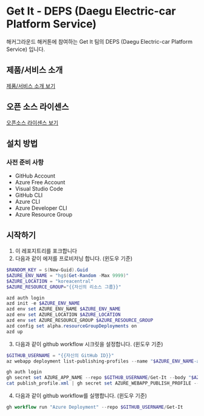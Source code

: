 # Get It - DEPS (Daegu Electric-car Platform Service)

해커그라운드 해커톤에 참여하는 Get It 팀의 DEPS (Daegu Electric-car Platform Service) 입니다.

## 제품/서비스 소개

<!-- 아래 링크는 지우지 마세요 -->
[제품/서비스 소개 보기](TOPIC.md)
<!-- 위 링크는 지우지 마세요 -->

## 오픈 소스 라이센스

<!-- 아래 링크는 지우지 마세요 -->
[오픈소스 라이센스 보기](./LICENSE)
<!-- 위 링크는 지우지 마세요 -->

## 설치 방법
### 사전 준비 사항

- GitHub Account
- Azure Free Account
- Visual Studio Code
- GitHub CLI
- Azure CLI
- Azure Developer CLI
- Azure Resource Group

## 시작하기
1. 이 레포지트리를 포크합니다
2. 다음과 같이 에저를 프로비저닝 합니다. (윈도우 기준)
```ps1
$RANDOM_KEY = $(New-Guid).Guid
$AZURE_ENV_NAME = "hg$(Get-Random -Max 9999)"
$AZURE_LOCATION = "koreacentral"
$AZURE_RESOURCE_GROUP="{{자신의 리소스 그룹}}"

azd auth login
azd init -e $AZURE_ENV_NAME
azd env set AZURE_ENV_NAME $AZURE_ENV_NAME
azd env set AZURE_LOCATION $AZURE_LOCATION
azd env set AZURE_RESOURCE_GROUP $AZURE_RESOURCE_GROUP
azd config set alpha.resourceGroupDeployments on
azd up
```
3. 다음과 같이 github workflow 시크릿을 설정합니다. (윈도우 기준)
```ps1
$GITHUB_USERNAME = "{{자신의 GitHub ID}}"
az webapp deployment list-publishing-profiles --name "$AZURE_ENV_NAME-app" --resource-group $AZURE_RESOURCE_GROUP --xml > publish_profile.xml

gh auth login
gh secret set AZURE_APP_NAME --repo $GITHUB_USERNAME/Get-It --body "$AZURE_ENV_NAME"
cat publish_profile.xml | gh secret set AZURE_WEBAPP_PUBLISH_PROFILE --repo $GITHUB_USERNAME/Get-It
```
4. 다음과 같이 github workflow를 실행합니다. (윈도우 기준)
```ps1
gh workflow run "Azure Deployment" --repo $GITHUB_USERNAME/Get-It
```
